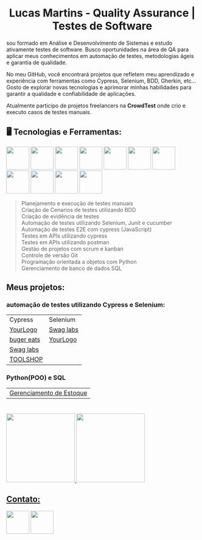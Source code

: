 
<h1 align="center">Lucas Martins - Quality Assurance | Testes de Software </h1> 

sou formado em Análise e Desenvolvimento de Sistemas e estudo ativamente testes de software. Busco oportunidades na área de QA para aplicar meus conhecimentos em automação de testes, metodologias ágeis e garantia de qualidade.

No meu GitHub, você encontrará projetos que refletem meu aprendizado e experiência com ferramentas como Cypress, Selenium, BDD, Gherkin, etc... Gosto de explorar novas tecnologias e aprimorar minhas habilidades para garantir a qualidade e confiabilidade de aplicações.

Atualmente participo de projetos freelancers na <strong>CrowdTest</strong> onde crio e executo casos de testes manuais.


<div>
  <h2>🖥️ Tecnologias e Ferramentas:</h2>
    <img src="https://cdn.jsdelivr.net/gh/devicons/devicon@latest/icons/python/python-original.svg" width=60px/>
    <img src="https://cdn.jsdelivr.net/gh/devicons/devicon@latest/icons/java/java-original-wordmark.svg" width=60px/>
    <img src="https://cdn.jsdelivr.net/gh/devicons/devicon@latest/icons/javascript/javascript-original.svg" width=60px/>  
    <img src="https://cdn.jsdelivr.net/gh/devicons/devicon@latest/icons/azuresqldatabase/azuresqldatabase-original.svg" width=60px/>
    <img src="https://cdn.jsdelivr.net/gh/devicons/devicon@latest/icons/cypressio/cypressio-original-wordmark.svg" width=60px/>
    <img src="https://cdn.jsdelivr.net/gh/devicons/devicon@latest/icons/selenium/selenium-original.svg" width=60px/>
    <img src="https://cdn.jsdelivr.net/gh/devicons/devicon@latest/icons/cucumber/cucumber-plain-wordmark.svg" width=60px/>
    <img src="https://cdn.jsdelivr.net/gh/devicons/devicon@latest/icons/postman/postman-original-wordmark.svg" width=60px/>
    <img src="https://cdn.jsdelivr.net/gh/devicons/devicon@latest/icons/trello/trello-original-wordmark.svg" width=60px/>
    <img src="https://cdn.jsdelivr.net/gh/devicons/devicon@latest/icons/git/git-original-wordmark.svg" width=60px/>
    <img src="https://cdn.jsdelivr.net/gh/devicons/devicon@latest/icons/nodejs/nodejs-original-wordmark.svg" width=60px/>
  
    
          
</div>


  >Planejamento e execução de testes manuais <br> 
  Criação de Cenarios de testes utilizando BDD <br>
  Criação de evidência de testes <br> 
  Automação de testes utilizando Selenium, Junit e cucumber <br>
  Automação de testes E2E com cypress (JavaScript) <br>
  Testes em APIs utilizando cypress <br>
  Testes em APIs utilizando postman <br> 
  Gestão de projetos com scrum e kanban  <br>
  Controle de versão Git  <br> 
  Programação orientada a objetos com Python <br>
  Gerenciamento de banco de dados SQL

## Meus projetos:

### automação de testes utilizando Cypress e Selenium:
<table>
  <tr>
    <td>Cypress</td>
    <td>Selenium</td>
  </tr>
  <tr>
    <td><a href="https://github.com/Zekkee1/Testes-automatizados/tree/main/Cypress/automation_practice"> YourLogo</a></td>
    <td><a href="https://github.com/Zekkee1/Testes-automatizados/tree/main/Selenium/com.swaglabs"> Swag labs</a></td>
  </tr>
    <tr>
      <td><a href="https://github.com/Zekkee1/Automacao-Cypress----Burger_Eats#"> buger eats</a></td>
      <td><a href="https://github.com/Zekkee1/Automacao-Selenium----YourLogo"> YourLogo</a></td> 
    </tr>
    <tr>
      <td><a href="https://github.com/Zekkee1/SauceDemo"> Swag labs</a></td>
    </tr>
    </tr>
    <tr>
      <td><a href="https://github.com/Zekkee1/TOOLSHOP"> TOOLSHOP</a></td>
    </tr>
    
    
  
  
</table>

### Python(POO) e SQL 
<table>
  <tr>
    <td><a href="https://github.com/Zekkee1/Sistema-de-Gerenciamento-de-Estoque---Python">Gerenciamento de Estoque </a></td>
  </tr>

</table>

#
<div>
<a href="https://github.com/Zekkee1">
<img loading="lazy" height="180em" src="https://github-readme-stats.vercel.app/api/top-langs/?username=Zekkee1&layout=compact&langs_count=7&theme=dracula"/>
<img loading="lazy" height="180em" src="https://github-readme-stats.vercel.app/api?username=Zekkee1&show_icons=true&theme=dracula&include_all_commits=true&count_private=true"/>
  </div>
  
## Contato:

<a href="https://www.linkedin.com/in/lucas-martins763/"> <img src="https://cdn.jsdelivr.net/gh/devicons/devicon@latest/icons/linkedin/linkedin-original.svg" width=60px ></a>
<a href="https://api.whatsapp.com/send?phone=11987642170"> <img src="https://portais.univasf.edu.br/programadegestao/imagens/icon-whatsapp.png/@@images/image.png" width=60px ></a>

          
  
          
          
          
          
  
          
  
                
          




          











